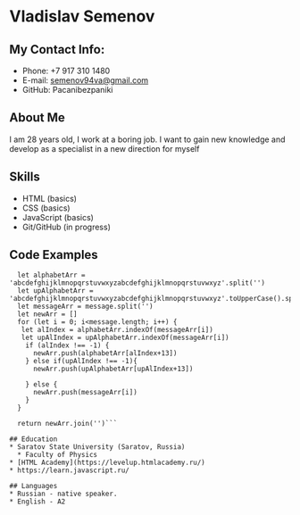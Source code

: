 # Vladislav Semenov
## My Contact Info:
  * Phone: +7 917 310 1480
  * E-mail: semenov94va@gmail.com
  * GitHub: Pacanibezpaniki

## About Me
I am 28 years old, I work at a boring job. I want to gain new knowledge and develop as a specialist in a new direction for myself



## Skills
* HTML (basics)
* CSS (basics)
* JavaScript (basics)
* Git/GitHub (in progress)

## Code Examples
```unction rot13(message){
  let alphabetArr = 'abcdefghijklmnopqrstuvwxyzabcdefghijklmnopqrstuvwxyz'.split('')
  let upAlphabetArr = 'abcdefghijklmnopqrstuvwxyzabcdefghijklmnopqrstuvwxyz'.toUpperCase().split('')
  let messageArr = message.split('')
  let newArr = []
  for (let i = 0; i<message.length; i++) {
   let alIndex = alphabetArr.indexOf(messageArr[i])
   let upAlIndex = upAlphabetArr.indexOf(messageArr[i])
    if (alIndex !== -1) {
      newArr.push(alphabetArr[alIndex+13])
    } else if(upAlIndex !== -1){
      newArr.push(upAlphabetArr[upAlIndex+13])

    } else {
      newArr.push(messageArr[i])
    }
  }

  return newArr.join('')```

## Education
* Saratov State University (Saratov, Russia)
  * Faculty of Physics
* [HTML Academy](https://levelup.htmlacademy.ru/)
* https://learn.javascript.ru/

## Languages
* Russian - native speaker.
* English - A2 